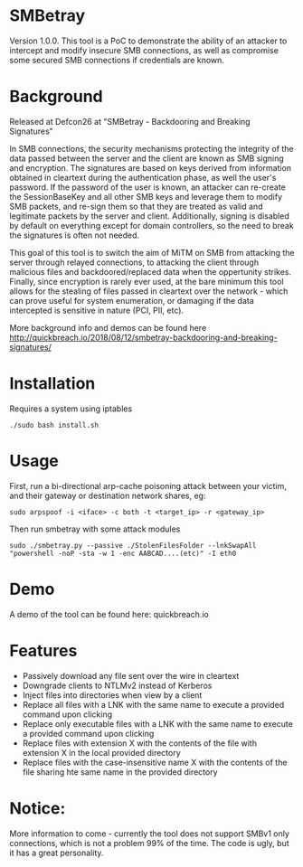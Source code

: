 # SMBetray
Version 1.0.0. This tool is a PoC to demonstrate the ability of an attacker to intercept and modify insecure SMB connections, as well as compromise some secured SMB connections if credentials are known. 

# Background
Released at Defcon26 at "SMBetray - Backdooring and Breaking Signatures"

In SMB connections, the security mechanisms protecting the integrity of the data passed between the server and the client are known as SMB signing and encryption. The signatures are based on keys derived from information obtained in cleartext during the authentication phase, as well the user's password. If the password of the user is known, an attacker can re-create the SessionBaseKey and all other SMB keys and leverage them to modify SMB packets, and re-sign them so that they are treated as valid and legitimate packets by the server and client. Additionally, signing is disabled by default on everything except for domain controllers, so the need to break the signatures is often not needed. 

This goal of this tool is to switch the aim of MiTM on SMB from attacking the server through relayed connections, to attacking the client through malicious files and backdoored/replaced data when the oppertunity strikes. Finally, since encryption is rarely ever used, at the bare minimum this tool allows for the stealing of files passed in cleartext over the network - which can prove useful for system enumeration, or damaging if the data intercepted is sensitive in nature (PCI, PII, etc).

More background info and demos can be found here http://quickbreach.io/2018/08/12/smbetray-backdooring-and-breaking-signatures/

# Installation
Requires a system using iptables

	./sudo bash install.sh 

# Usage
First, run a bi-directional arp-cache poisoning attack between your victim, and their gateway or destination network shares, eg:

	sudo arpspoof -i <iface> -c both -t <target_ip> -r <gateway_ip>

Then run smbetray with some attack modules 

	sudo ./smbetray.py --passive ./StolenFilesFolder --lnkSwapAll "powershell -noP -sta -w 1 -enc AABCAD....(etc)" -I eth0

# Demo
A demo of the tool can be found here: quickbreach.io

# Features
- Passively download any file sent over the wire in cleartext
- Downgrade clients to NTLMv2 instead of Kerberos
- Inject files into directories when view by a client
- Replace all files with a LNK with the same name to execute a provided command upon clicking
- Replace only executable files with a LNK with the same name to execute a provided command upon clicking
- Replace files with extension X with the contents of the file with extension X in the local provided directory
- Replace files with the case-insensitive name X with the contents of the file sharing hte same name in the provided directory 


# Notice:
More information to come - currently the tool does not support SMBv1 only connections, which is not a problem 99% of the time. The code is ugly, but it has a great personality.